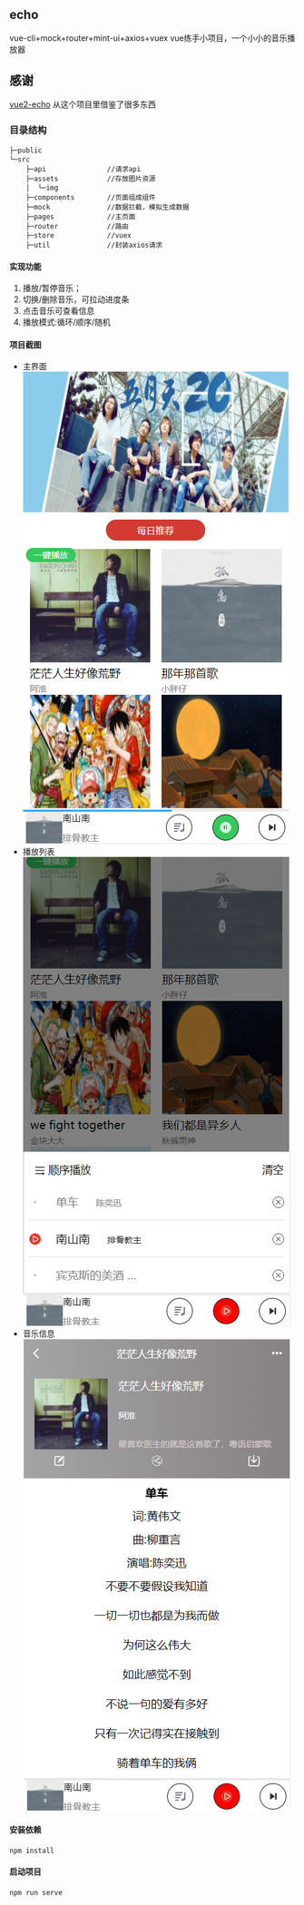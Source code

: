 ## echo
vue-cli+mock+router+mint-ui+axios+vuex
vue练手小项目，一个小小的音乐播放器

## 感谢
[vue2-echo](https://github.com/uncleLian/vue2-echo)
从这个项目里借鉴了很多东西

### 目录结构
```
├─public
└─src
    ├─api               //请求api
    ├─assets            //存放图片资源
    │  └─img
    ├─components        //页面组成组件
    ├─mock              //数据拦截，模拟生成数据
    ├─pages             //主页面
    ├─router            //路由
    ├─store             //vuex
    ├─util              //封装axios请求
```
#### 实现功能
1. 播放/暂停音乐；
2. 切换/删除音乐，可拉动进度条
3. 点击音乐可查看信息
4. 播放模式:循环/顺序/随机

#### 项目截图
* 主界面
![img](https://github.com/iiashin/echo/blob/master/recommend.png)
* 播放列表
![img](https://github.com/iiashin/echo/blob/master/list.png)
* 音乐信息
![img](https://github.com/iiashin/echo/blob/master/detail.png)
#### 安装依赖
```
npm install
```

#### 启动项目
```
npm run serve
```




